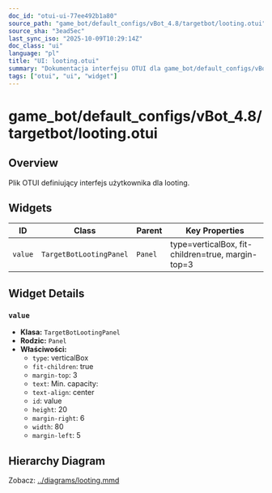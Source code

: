 ```yaml
---
doc_id: "otui-ui-77ee492b1a80"
source_path: "game_bot/default_configs/vBot_4.8/targetbot/looting.otui"
source_sha: "3ead5ec"
last_sync_iso: "2025-10-09T10:29:14Z"
doc_class: "ui"
language: "pl"
title: "UI: looting.otui"
summary: "Dokumentacja interfejsu OTUI dla game_bot/default_configs/vBot_4.8/targetbot/looting.otui"
tags: ["otui", "ui", "widget"]
---
```


# game_bot/default_configs/vBot_4.8/targetbot/looting.otui

## Overview

Plik OTUI definiujący interfejs użytkownika dla looting.

## Widgets

| ID | Class | Parent | Key Properties |
|----|-------|--------|----------------|
| `value` | `TargetBotLootingPanel` | `Panel` | type=verticalBox, fit-children=true, margin-top=3 |

## Widget Details

### `value`

- **Klasa:** `TargetBotLootingPanel`
- **Rodzic:** `Panel`
- **Właściwości:**
  - `type`: verticalBox
  - `fit-children`: true
  - `margin-top`: 3
  - `text`: Min. capacity:
  - `text-align`: center
  - `id`: value
  - `height`: 20
  - `margin-right`: 6
  - `width`: 80
  - `margin-left`: 5

## Hierarchy Diagram

Zobacz: [../diagrams/looting.mmd](../diagrams/looting.mmd)
